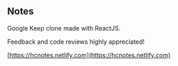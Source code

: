 ## Notes

Google Keep clone made with ReactJS.

Feedback and code reviews highly appreciated!

[https://hcnotes.netlify.com](https://hcnotes.netlify.com)
